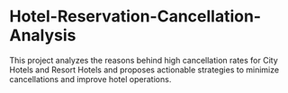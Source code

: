 # Hotel-Reservation-Cancellation-Analysis
This project analyzes the reasons behind high cancellation rates for City Hotels and Resort Hotels and proposes actionable strategies to minimize cancellations and improve hotel operations.
